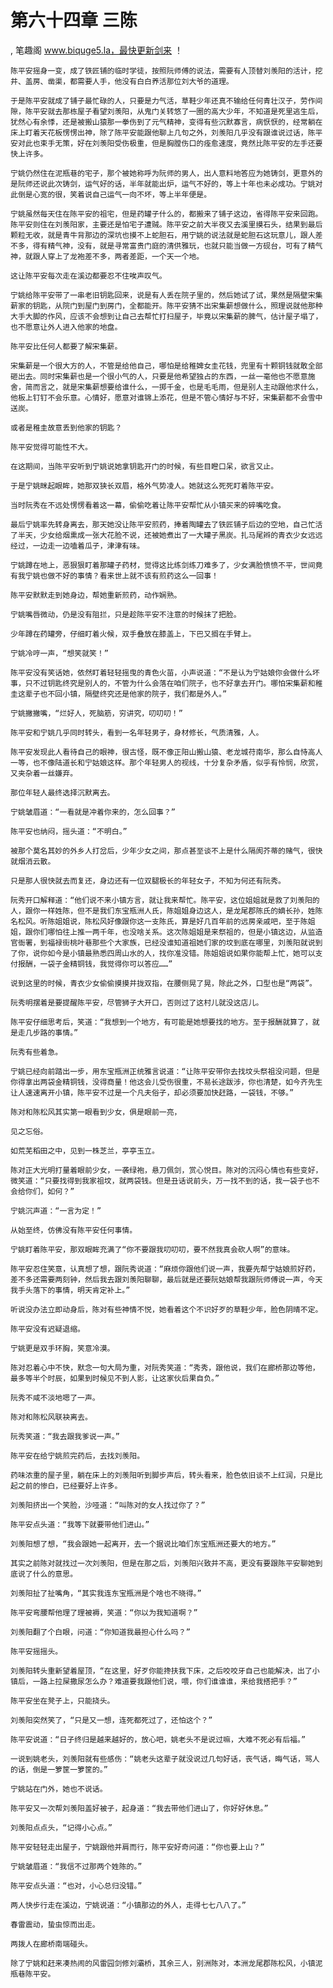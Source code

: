 # 第六十四章 三陈
, 笔趣阁 www.biquge5.la，最快更新剑来 ！

    陈平安摇身一变，成了铁匠铺的临时学徒，按照阮师傅的说法，需要有人顶替刘羡阳的活计，挖井、盖房、凿渠，都需要人手，他没有白白养活那位刘大爷的道理。

    于是陈平安就成了铺子最忙碌的人，只要是力气活，草鞋少年还真不输给任何青壮汉子，劳作间隙，陈平安就去那栋屋子看望刘羡阳，从鬼门关转悠了一圈的高大少年，不知道是死里逃生后，犹然心有余悸，还是被搬山猿那一拳伤到了元气精神，变得有些沉默寡言，病恹恹的，经常躺在床上盯着天花板愣愣出神，除了陈平安能跟他聊上几句之外，刘羡阳几乎没有跟谁说过话，陈平安对此也束手无策，好在刘羡阳受伤极重，但是胸膛伤口的痊愈速度，竟然比陈平安的左手还要快上许多。

    宁姚仍然住在泥瓶巷的宅子，那个被她称呼为阮师的男人，出人意料地答应为她铸剑，更意外的是阮师还说此次铸剑，运气好的话，半年就能出炉，运气不好的，等上十年也未必成功。宁姚对此倒是心宽的很，笑着说自己运气一向不坏，等上半年便是。

    宁姚虽然每天住在陈平安的祖宅，但是药罐子什么的，都搬来了铺子这边，省得陈平安来回跑。陈平安则住在刘羡阳家，主要还是怕宅子遭贼。陈平安之前大半夜又去溪里摸石头，结果到最后颗粒无收，就是青牛背那边的深坑也摸不上蛇胆石，用宁姚的说法就是蛇胆石这玩意儿，跟人差不多，得有精气神，没有，就是寻常富贵门庭的清供雅玩，也就只能当做一方砚台，可有了精气神，就跟人穿上了龙袍差不多，两者差距，一个天一个地。

    这让陈平安每次走在溪边都要忍不住唉声叹气。

    宁姚给陈平安带了一串老旧钥匙回来，说是有人丢在院子里的，然后她试了试，果然是隔壁宋集薪家的钥匙，从院门到屋门到房门，全都能开。陈平安猜不出宋集薪想做什么，照理说就他那种大手大脚的作风，应该不会想到让自己去帮忙打扫屋子，毕竟以宋集薪的脾气，估计屋子塌了，也不愿意让外人进入他家的地盘。

    陈平安比任何人都要了解宋集薪。

    宋集薪是一个很大方的人，不管是给他自己，哪怕是给稚婢女圭花钱，兜里有十颗铜钱就敢全部砸出去。同时宋集薪也是一个很小气的人，只要是他希望独占的东西，一丝一毫他也不愿意施舍，简而言之，就是宋集薪想要给谁什么，一掷千金，也是毛毛雨，但是别人主动跟他求什么，他板上钉钉不会乐意。心情好，愿意对谁锦上添花，但是不管心情好与不好，宋集薪都不会雪中送炭。

    或者是稚圭故意丢到他家的钥匙？

    陈平安觉得可能性不大。

    在这期间，当陈平安听到宁姚说她拿钥匙开门的时候，有些目瞪口呆，欲言又止。

    于是宁姚眯起眼眸，她那双狭长双眉，格外气势凌人。她就这么死死盯着陈平安。

    当时阮秀在不远处愣愣看着这一幕，偷偷吃着让陈平安帮忙从小镇买来的碎嘴吃食。

    最后宁姚率先转身离去，那天她没让陈平安煎药，捧着陶罐去了铁匠铺子后边的空地，自己忙活了半天，少女给烟熏成一张大花脸不说，还被她煮出了一大罐子黑炭。扎马尾辫的青衣少女远远经过，一边走一边嗑着瓜子，津津有味。

    宁姚蹲在地上，恶狠狠盯着那罐子药材，觉得这比练剑练刀难多了，少女满脸愤愤不平，世间竟有我宁姚也做不好的事情？看来世上就不该有煎药这么一回事！

    陈平安默默走到她身边，帮她重新煎药，动作娴熟。

    宁姚嘴唇微动，仍是没有阻拦，只是趁陈平安不注意的时候抹了把脸。

    少年蹲在药罐旁，仔细盯着火候，双手叠放在膝盖上，下巴又搁在手臂上。

    宁姚冷哼一声，“想笑就笑！”

    陈平安没有笑话她，依然盯着轻轻摇曳的青色火苗，小声说道：“不是认为宁姑娘你会做什么坏事，只不过钥匙终究是别人的，不管为什么会落在咱们院子，也不好拿去开门。哪怕宋集薪和稚圭这辈子也不回小镇，隔壁终究还是他家的院子，我们都是外人。”

    宁姚撇撇嘴，“烂好人，死脑筋，穷讲究，叨叨叨！”

    陈平安和宁姚几乎同时转头，看到一名年轻男子，身材修长，气质清雅，人。

    陈平安发现此人看待自己的眼神，很古怪，既不像正阳山搬山猿、老龙城苻南华，那么自恃高人一等，也不像陆道长和宁姑娘这样。那个年轻男人的视线，十分复杂矛盾，似乎有怜悯，欣赏，又夹杂着一丝嫌弃。

    那位年轻人最终选择沉默离去。

    宁姚皱眉道：“一看就是冲着你来的，怎么回事？”

    陈平安也纳闷，摇头道：“不明白。”

    被那个莫名其妙的外乡人打岔后，少年少女之间，那点甚至谈不上是什么隔阂芥蒂的赌气，很快就烟消云散。

    只是那人很快就去而复还，身边还有一位双腿极长的年轻女子，不知为何还有阮秀。

    阮秀开口解释道：“他们说不来小镇方言，就让我来帮忙。陈平安，这位姐姐就是救了刘羡阳的人，跟你一样姓陈，但不是我们东宝瓶洲人氏，陈姐姐身边这人，是龙尾郡陈氏的嫡长孙，姓陈名松风。听陈姐姐说，陈松风好像跟你这一支陈氏，算是好几百年前的远房亲戚吧，至于陈姐姐，跟你们哪怕往上推一两千年，也没啥关系。这次陈姐姐是来祭祖的，但是小镇这边，从监造官衙署，到福禄街桃叶巷那些个大家族，已经没谁知道祖她们家的坟到底在哪里，刘羡阳就说到了你，说你如今是小镇最熟悉四周山水的人，找你准没错。陈姐姐说如果你能帮上忙，她可以支付报酬，一袋子金精铜钱，我觉得你可以答应……”

    说到这里的时候，青衣少女偷偷摸摸并拢双指，在腰侧晃了晃，除此之外，口型也是“两袋”。

    阮秀明摆着是要提醒陈平安，尽管狮子大开口，否则过了这村儿就没这店儿。

    陈平安仔细思考后，笑道：“我想到一个地方，有可能是她想要找的地方。至于报酬就算了，就是走几步路的事情。”

    阮秀有些着急。

    宁姚已经向前踏出一步，用东宝瓶洲正统雅言说道：“让陈平安带你去找坟头祭祖没问题，但是你得拿出两袋金精铜钱，没得商量！他这会儿受伤很重，不易长途跋涉，你也清楚，如今齐先生让人速速离开小镇，陈平安不过是一个凡夫俗子，却必须要加快赶路，一袋钱，不够。”

    陈对和陈松风其实第一眼看到少女，俱是眼前一亮，

    见之忘俗。

    如荒芜稻田之中，见到一株芝兰，亭亭玉立。

    陈对正大光明打量着眼前少女，一袭绿袍，悬刀佩剑，赏心悦目。陈对的沉闷心情也有些变好，微笑道：“只要找得到我家祖坟，就两袋钱。但是丑话说前头，万一找不到的话，我一袋子也不会给你们，如何？”

    宁姚沉声道：“一言为定！”

    从始至终，仿佛没有陈平安任何事情。

    宁姚盯着陈平安，那双眼眸充满了“你不要跟我叨叨叨，要不然我真会砍人啊”的意味。

    陈平安忍住笑意，认真想了想，跟阮秀说道：“麻烦你跟他们说一声，我要先帮宁姑娘煎好药，差不多还需要两刻钟，然后我去跟刘羡阳聊聊，最后就是还要阮姑娘帮我跟阮师傅说一声，今天我手头落下的事情，明天肯定补上。”

    听说没办法立即动身后，陈对有些神情不悦，她看着这个不识好歹的草鞋少年，脸色阴晴不定。

    陈平安没有迟疑退缩。

    宁姚更是双手环胸，笑意冷漠。

    陈对忍着心中不快，默念一句大局为重，对阮秀笑道：“秀秀，跟他说，我们在廊桥那边等他，最多等半个时辰，如果到时候见不到人影，让这家伙后果自负。”

    阮秀不咸不淡地嗯了一声。

    陈对和陈松风联袂离去。

    阮秀笑道：“我去跟我爹说一声。”

    陈平安在给宁姚煎完药后，去找刘羡阳。

    药味浓重的屋子里，躺在床上的刘羡阳听到脚步声后，转头看来，脸色依旧谈不上红润，只是比起之前的惨白，已经要好上许多。

    刘羡阳挤出一个笑脸，沙哑道：“叫陈对的女人找过你了？”

    陈平安点头道：“我等下就要带他们进山。”

    刘羡阳想了想，“我会跟她一起离开，去一个据说比咱们东宝瓶洲还要大的地方。”

    其实之前陈对就找过一次刘羡阳，但是在那之后，刘羡阳兴致并不高，更没有要跟陈平安聊她到底说了什么的意思。

    刘羡阳扯了扯嘴角，“其实我连东宝瓶洲是个啥也不晓得。”

    陈平安弯腰帮他理了理被褥，笑道：“你以为我知道啊？”

    刘羡阳翻了个白眼，问道：“你知道我最担心什么吗？”

    陈平安摇摇头。

    刘羡阳转头重新望着屋顶，“在这里，好歹你能搀扶我下床，之后咬咬牙自己也能解决，出了小镇后，一路上拉屎撒尿怎么办？难道要我跟他们说，喂，你们谁谁谁，来给我搭把手？”

    陈平安坐在凳子上，只能挠头。

    刘羡阳突然笑了，“只是又一想，连死都死过了，还怕这个？”

    陈平安说道：“日子终归是越来越好的，放心吧，姚老头不是说过嘛，大难不死必有后福。”

    一说到姚老头，刘羡阳就有些感伤：“姚老头这辈子就没说过几句好话，丧气话，晦气话，骂人的话，倒是一箩筐一箩筐的。”

    宁姚站在门外，她也不说话。

    陈平安又一次帮刘羡阳盖好被子，起身道：“我去带他们进山了，你好好休息。”

    刘羡阳点点头，“记得小心点。”

    陈平安轻轻走出屋子，宁姚跟他并肩而行，陈平安好奇问道：“你也要上山？”

    宁姚皱眉道：“我信不过那两个姓陈的。”

    陈平安点头道：“也对，小心总归没错。”

    两人快步行走在溪边，宁姚说道：“小镇那边的外人，走得七七八八了。”

    春雷震动，蛰虫惊而出走。

    两拨人在廊桥南端碰头。

    除了宁姚和赶来凑热闹的风雷园剑修刘灞桥，其余三人，别洲陈对，本洲龙尾郡陈松风，小镇泥瓶巷陈平安。